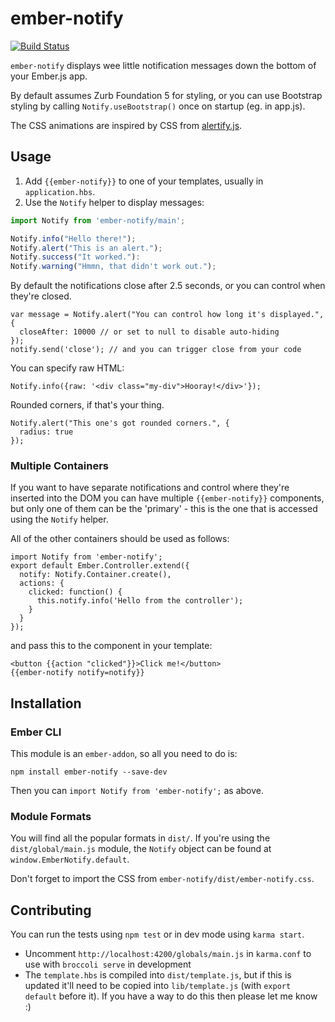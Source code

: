 # ember-notify

[![Build Status](https://travis-ci.org/aexmachina/ember-notify.png)](https://travis-ci.org/aexmachina/ember-notify)

`ember-notify` displays wee little notification messages down the bottom of your Ember.js app.

By default assumes Zurb Foundation 5 for styling, or you can use Bootstrap styling by calling `Notify.useBootstrap()` once on startup (eg. in app.js).

The CSS animations are inspired by CSS from [alertify.js](http://fabien-d.github.io/alertify.js/).

## Usage

1. Add `{{ember-notify}}` to one of your templates, usually in `application.hbs`.
2. Use the `Notify` helper to display messages: 

```js
import Notify from 'ember-notify/main';

Notify.info("Hello there!");
Notify.alert("This is an alert.");
Notify.success("It worked."):
Notify.warning("Hmmn, that didn't work out.");
```

By default the notifications close after 2.5 seconds, or you can control when they're closed.

```
var message = Notify.alert("You can control how long it's displayed.", {
  closeAfter: 10000 // or set to null to disable auto-hiding
});
notify.send('close'); // and you can trigger close from your code
```

You can specify raw HTML:

```
Notify.info({raw: '<div class="my-div">Hooray!</div>'});
```

Rounded corners, if that's your thing.

```
Notify.alert("This one's got rounded corners.", {
  radius: true
});
```

### Multiple Containers

If you want to have separate notifications and control where they're inserted into the DOM you can 
have multiple `{{ember-notify}}` components, but only one of them can be the 'primary' - this is the
one that is accessed using the `Notify` helper.

All of the other containers should be used as follows: 

```
import Notify from 'ember-notify';
export default Ember.Controller.extend({
  notify: Notify.Container.create(),
  actions: {
    clicked: function() {
      this.notify.info('Hello from the controller');
    }
  }
});
```

and pass this to the component in your template:
  
```
<button {{action "clicked"}}>Click me!</button>
{{ember-notify notify=notify}}
```

## Installation

### Ember CLI

This module is an `ember-addon`, so all you need to do is:

```
npm install ember-notify --save-dev
```

Then you can `import Notify from 'ember-notify';` as above.

### Module Formats

You will find all the popular formats in `dist/`. If you're using the `dist/global/main.js` module, the `Notify` object can be found at `window.EmberNotify.default`.

Don't forget to import the CSS from `ember-notify/dist/ember-notify.css`.

## Contributing

You can run the tests using `npm test` or in dev mode using `karma start`.

- Uncomment `http://localhost:4200/globals/main.js` in `karma.conf` to use with `broccoli serve` in development
- The `template.hbs` is compiled into `dist/template.js`, but if this is updated it'll need to be copied into `lib/template.js` (with `export default` before it). If you have a way to do this then please let me know :)

